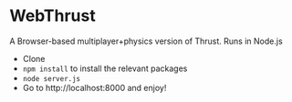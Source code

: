 WebThrust
=========

A Browser-based multiplayer+physics version of Thrust. Runs in Node.js

* Clone
* `npm install` to install the relevant packages
* `node server.js`
* Go to http://localhost:8000 and enjoy!
